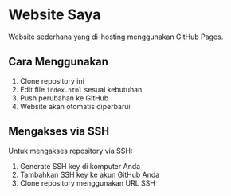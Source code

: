 # Website Saya

Website sederhana yang di-hosting menggunakan GitHub Pages.

## Cara Menggunakan

1. Clone repository ini
2. Edit file `index.html` sesuai kebutuhan
3. Push perubahan ke GitHub
4. Website akan otomatis diperbarui

## Mengakses via SSH

Untuk mengakses repository via SSH:

1. Generate SSH key di komputer Anda
2. Tambahkan SSH key ke akun GitHub Anda
3. Clone repository menggunakan URL SSH
